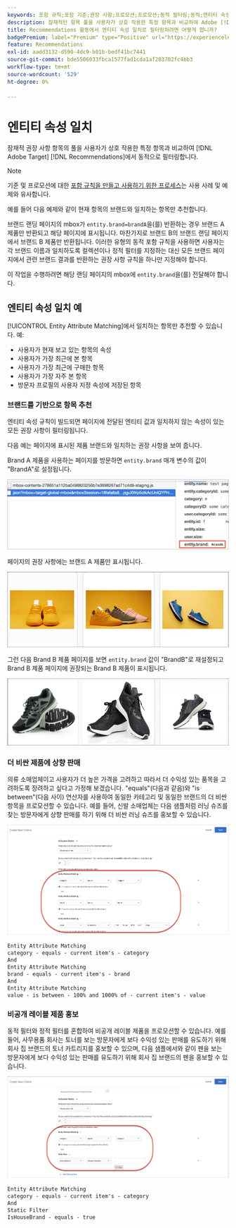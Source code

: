 ```yaml
---
keywords: 포함 규칙;포함 기준;권장 사항;프로모션;프로모션;동적 필터링;동적;엔티티 속성 일치
description: 잠재적인 항목 풀을 사용자가 상호 작용한 특정 항목과 비교하여 Adobe [!DNL Target] Recommendations에서 동적으로 필터링하는 방법에 대해 알아봅니다.
title: Recommendations 활동에서 엔티티 속성 일치로 필터링하려면 어떻게 합니까?
badgePremium: label="Premium" type="Positive" url="https://experienceleague.adobe.com/docs/target/using/introduction/intro.html?lang=en#premium newtab=true" tooltip="Target Premium에 포함된 내용을 확인합니다."
feature: Recommendations
exl-id: aadd3132-d590-4dc9-b01b-bedf41bc7441
source-git-commit: bde5506033fbca1577fad1cda1af203702fc4bb3
workflow-type: tm+mt
source-wordcount: '529'
ht-degree: 0%

---
```


# 엔티티 속성 일치

잠재적 권장 사항 항목의 풀을 사용자가 상호 작용한 특정 항목과 비교하여 [!DNL Adobe Target] [!DNL Recommendations]에서 동적으로 필터링합니다.

>[!NOTE]
>
>기준 및 프로모션에 대한 [포함 규칙을 만들고 사용하기 위한 프로세스](/help/main/c-recommendations/c-algorithms/use-dynamic-and-static-inclusion-rules.md)는 사용 사례 및 예제와 유사합니다.

예를 들어 다음 예제와 같이 현재 항목의 브랜드와 일치하는 항목만 추천합니다.

브랜드 랜딩 페이지의 mbox가 `entity.brand=brandA`을(를) 반환하는 경우 브랜드 A 제품만 반환되고 해당 페이지에 표시됩니다. 마찬가지로 브랜드 B의 브랜드 랜딩 페이지에서 브랜드 B 제품만 반환됩니다. 이러한 유형의 동적 포함 규칙을 사용하면 사용자는 각 브랜드 이름과 일치하도록 컬렉션이나 정적 필터를 지정하는 대신 모든 브랜드 페이지에서 관련 브랜드 결과를 반환하는 권장 사항 규칙을 하나만 지정해야 합니다.

이 작업을 수행하려면 해당 랜딩 페이지의 mbox에 `entity.brand`을(를) 전달해야 합니다.

## 엔티티 속성 일치 예

[!UICONTROL Entity Attribute Matching]에서 일치하는 항목만 추천할 수 있습니다. 예:

* 사용자가 현재 보고 있는 항목의 속성
* 사용자가 가장 최근에 본 항목
* 사용자가 가장 최근에 구매한 항목
* 사용자가 가장 자주 본 항목
* 방문자 프로필의 사용자 지정 속성에 저장된 항목

### 브랜드를 기반으로 항목 추천

엔티티 속성 규칙이 빌드되면 페이지에 전달된 엔티티 값과 일치하지 않는 속성이 있는 모든 권장 사항이 필터링됩니다.

다음 예는 페이지에 표시된 제품 브랜드와 일치하는 권장 사항을 보여 줍니다.

Brand A 제품을 사용하는 페이지를 방문하면 `entity.brand` 매개 변수의 값이 &quot;BrandA&quot;로 설정됩니다.

![Target 호출 예](/help/main/c-recommendations/c-algorithms/assets/example-target-call.png)

페이지의 권장 사항에는 브랜드 A 제품만 표시됩니다.

![권장 사항 브랜딩](/help/main/c-recommendations/c-algorithms/assets/brandA.png)

그런 다음 Brand B 제품 페이지를 보면 `entity.brand` 값이 &quot;BrandB&quot;로 재설정되고 Brand B 제품 페이지에 권장되는 Brand B 제품이 표시됩니다.

![브랜드 B 권장 사항](/help/main/c-recommendations/c-algorithms/assets/brandB.png)

### 더 비싼 제품에 상향 판매

의류 소매업체이고 사용자가 더 높은 가격을 고려하고 따라서 더 수익성 있는 품목을 고려하도록 장려하고 싶다고 가정해 보겠습니다. &quot;equals&quot;(다음과 같음)와 &quot;is between&quot;(다음 사이) 연산자를 사용하여 동일한 카테고리 및 동일한 브랜드의 더 비싼 항목을 프로모션할 수 있습니다. 예를 들어, 신발 소매업체는 다음 샘플처럼 러닝 슈즈를 찾는 방문자에게 상향 판매를 하기 위해 더 비싼 러닝 슈즈를 홍보할 수 있습니다.

![업셀링](/help/main/c-recommendations/c-algorithms/assets/upsell.png)

```
Entity Attribute Matching
category - equals - current item's - category 
And 
Entity Attribute Matching
brand - equals - current item's - brand 
And 
Entity Attribute Matching
value - is between - 100% and 1000% of - current item's - value
```

### 비공개 레이블 제품 홍보

동적 필터와 정적 필터를 혼합하여 비공개 레이블 제품을 프로모션할 수 있습니다. 예를 들어, 사무용품 회사는 토너를 보는 방문자에게 보다 수익성 있는 판매를 유도하기 위해 회사 집 브랜드의 토너 카트리지를 홍보할 수 있으며, 다음 샘플에서와 같이 펜을 보는 방문자에게 보다 수익성 있는 판매를 유도하기 위해 회사 집 브랜드의 펜을 홍보할 수 있습니다.

![회사 브랜드](/help/main/c-recommendations/c-algorithms/assets/housebrand.png)

```
Entity Attribute Matching
category - equals - current item's - category 
And
Static Filter
IsHouseBrand - equals - true
```
